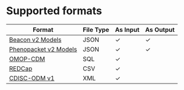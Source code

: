# Supported formats

<!-- markown table -->

|Format    | File Type | As Input | As Output |
 -------------- | -------------- | -------------- |-------------- |
| [Beacon v2 Models](https://cnag-biomedical-informatics.github.io/convert-pheno/bff/)|JSON| ✓ | ✓ |
| [Phenopacket v2 Models](https://cnag-biomedical-informatics.github.io/convert-pheno/pxf/)|JSON| ✓ | ✓ |
| [OMOP-CDM](https://cnag-biomedical-informatics.github.io/convert-pheno/omop-cdm/)|SQL| ✓ | |
| [REDCap](https://cnag-biomedical-informatics.github.io/convert-pheno/redcap/)|CSV| ✓ | |
| [CDISC-ODM v1](https://cnag-biomedical-informatics.github.io/convert-pheno/cdisc-odm/)|XML| ✓ | |
